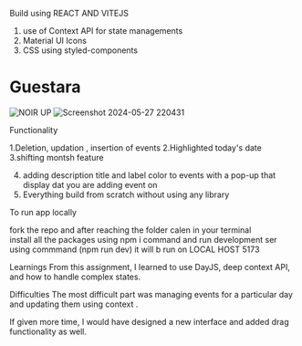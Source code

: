 Build using REACT AND VITEJS 
1. use of Context API for  state managements 
2. Material UI Icons 
3.  CSS using styled-components 
# Guestara
![NOIR UP](https://github.com/Harshjerry/Guestara/assets/140230672/aa36719e-9304-4335-92e1-cadedb0335b2)
![Screenshot 2024-05-27 220431](https://github.com/Harshjerry/Guestara/assets/140230672/ad57bae4-d64e-47a9-ab9b-67600929e10f)


Functionality 

1.Deletion, updation , insertion of events 
2.Highlighted today's date 
3.shifting montsh feature 

4. adding description title and label color to events with a pop-up
 that display dat you are adding event on
5. Everything build from scratch  without using any library


To run app locally 

 fork the repo and after reaching the folder calen in your terminal   
 install all the packages using npm i  command 
 and run development ser using commmand (npm run dev)
 it will b run on LOCAL HOST 5173


Learnings
From this assignment, I learned to use DayJS, deep context API, and how to handle complex states. 

Difficulties
The most difficult part was managing events for a particular day and updating them using context .



If given more time, I would have designed a  new interface and added drag functionality as well.  


 

 

